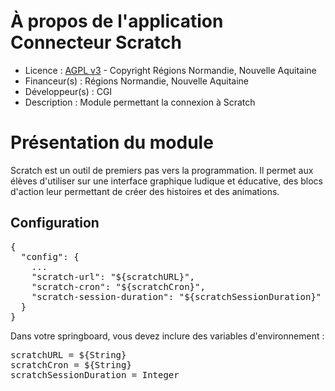 # À propos de l'application Connecteur Scratch

* Licence : [AGPL v3](http://www.gnu.org/licenses/agpl.txt) - Copyright Régions Normandie, Nouvelle Aquitaine
* Financeur(s) : Régions Normandie, Nouvelle Aquitaine
* Développeur(s) : CGI
* Description : Module permettant la connexion à Scratch

# Présentation du module
Scratch est un outil de premiers pas vers la programmation. Il permet aux élèves d'utiliser sur une interface graphique ludique et éducative, des blocs d'action leur permettant de créer des histoires et des animations.

## Configuration

<pre>
{
  "config": {
    ...
    "scratch-url": "${scratchURL}",
    "scratch-cron": "${scratchCron}",
    "scratch-session-duration": "${scratchSessionDuration}"
  }
}
</pre>

Dans votre springboard, vous devez inclure des variables d'environnement :

<pre>
scratchURL = ${String}
scratchCron = ${String}
scratchSessionDuration = Integer
</pre>

